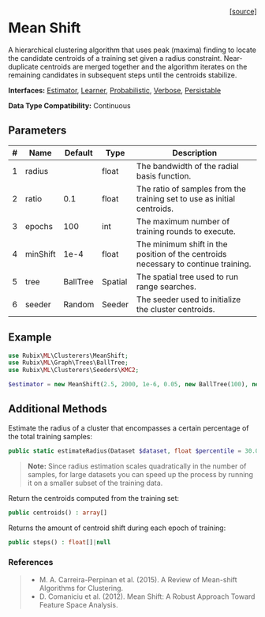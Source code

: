 <span style="float:right;"><a href="https://github.com/RubixML/ML/blob/master/src/Clusterers/MeanShift.php">[source]</a></span>

# Mean Shift
A hierarchical clustering algorithm that uses peak (maxima) finding to locate the candidate centroids of a training set given a radius constraint. Near-duplicate centroids are merged together and the algorithm iterates on the remaining candidates in subsequent steps until the centroids stabilize.

**Interfaces:** [Estimator](../estimator.md), [Learner](../learner.md), [Probabilistic](../probabilistic.md), [Verbose](../verbose.md), [Persistable](../persistable.md)

**Data Type Compatibility:** Continuous

## Parameters
| # | Name | Default | Type | Description |
|---|---|---|---|---|
| 1 | radius | | float | The bandwidth of the radial basis function. |
| 2 | ratio | 0.1 | float | The ratio of samples from the training set to use as initial centroids. |
| 3 | epochs | 100 | int | The maximum number of training rounds to execute. |
| 4 | minShift | 1e-4 | float | The minimum shift in the position of the centroids necessary to continue training. |
| 5 | tree | BallTree | Spatial | The spatial tree used to run range searches. |
| 6 | seeder | Random | Seeder | The seeder used to initialize the cluster centroids. |

## Example
```php
use Rubix\ML\Clusterers\MeanShift;
use Rubix\ML\Graph\Trees\BallTree;
use Rubix\ML\Clusterers\Seeders\KMC2;

$estimator = new MeanShift(2.5, 2000, 1e-6, 0.05, new BallTree(100), new KMC2());
```

## Additional Methods
Estimate the radius of a cluster that encompasses a certain percentage of the total training samples:
```php
public static estimateRadius(Dataset $dataset, float $percentile = 30.0, ?Distance $kernel = null) : float
```

> **Note:** Since radius estimation scales quadratically in the number of samples, for large datasets you can speed up the process by running it on a smaller subset of the training data.

Return the centroids computed from the training set:
```php
public centroids() : array[]
```

Returns the amount of centroid shift during each epoch of training:
```php
public steps() : float[]|null
```

### References
>- M. A. Carreira-Perpinan et al. (2015). A Review of Mean-shift Algorithms for Clustering.
>- D. Comaniciu et al. (2012). Mean Shift: A Robust Approach Toward Feature Space Analysis.